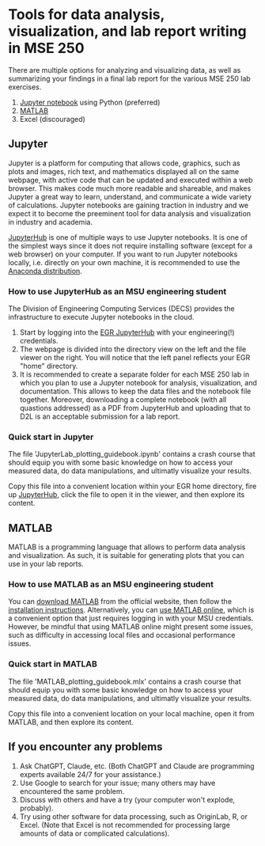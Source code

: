 # Tools for data analysis, visualization, and lab report writing in MSE 250

There are multiple options for analyzing and visualizing data, as well as summarizing your findings in a final lab report for the various MSE 250 lab exercises.
1. [Jupyter notebook](#Jupyter) using Python (preferred)
1. [MATLAB](#MATLAB)
1. Excel (discouraged)



## Jupyter

Jupyter is a platform for computing that allows code, graphics, such as plots and images, rich text, and mathematics displayed all on the same webpage, with active code that can be updated and executed within a web browser. This makes code much more readable and shareable, and makes Jupyter a great way to learn, understand, and communicate a wide variety of calculations. Jupyter notebooks are gaining traction in industry and we expect it to become the preeminent tool for data analysis and visualization in industry and academia.

[JupyterHub](https://jupyterhub.readthedocs.io/en/stable/) is one of multiple ways to use Jupyter notebooks. It is one of the simplest ways since it does not require installing software (except for a web browser) on your computer. If you want to run Jupyter notebooks locally, i.e. directly on your own machine, it is recommended to use the [Anaconda distribution](https://anaconda.org/anaconda/jupyter).

### How to use JupyterHub as an MSU engineering student

The Division of Engineering Computing Services (DECS) provides the infrastructure to execute Jupyter notebooks in the cloud.

1. Start by logging into the [EGR JupyterHub](https://jupyterhub.egr.msu.edu) with your engineering(!) credentials.
2. The webpage is divided into the directory view on the left and the file viewer on the right. You will notice that the left panel reflects your EGR "home" directory.
3. It is recommended to create a separate folder for each MSE 250 lab in which you plan to use a Jupyter notebook for analysis, visualization, and documentation. This allows to keep the data files and the notebook file together. Moreover, downloading a complete notebook (with all quastions addressed) as a PDF from JupyterHub and uploading that to D2L is an acceptable submission for a lab report.

### Quick start in Jupyter

The file 'JupyterLab_plotting_guidebook.ipynb' contains a crash course that should equip you with some basic knowledge on how to access your measured data, do data manipulations, and ultimatly visualize your results.

Copy this file into a convenient location within your EGR home directory, fire up [JupyterHub](https://jupyterhub.egr.msu.edu), click the file to open it in the viewer, and then explore its content.



## MATLAB

MATLAB is a programming language that allows to perform data analysis and visualization. As such, it is suitable for generating plots that you can use in your lab reports.

### How to use MATLAB as an MSU engineering student

You can [download MATLAB](https://www.mathworks.com/academia/tah-portal/michigan-state-university-1110432.html) from the official website, then follow the [installation instructions](https://www.mathworks.com/videos/how-to-install-matlab-1525083586145.html).
Alternatively, you can [use MATLAB online](https://matlab.mathworks.com/), which is a convenient option that just requires logging in with your MSU credentials.
However, be mindful that using MATLAB online might present some issues, such as difficulty in accessing local files and occasional performance issues.

### Quick start in MATLAB

The file 'MATLAB_plotting_guidebook.mlx' contains a crash course that should equip you with some basic knowledge on how to access your measured data, do data manipulations, and ultimatly visualize your results.

Copy this file into a convenient location on your local machine, open it from MATLAB, and then explore its content.



## If you encounter any problems

1. Ask ChatGPT, Claude, etc. (Both ChatGPT and Claude are programming experts available 24/7 for your assistance.)
1. Use Google to search for your issue; many others may have encountered the same problem.
1. Discuss with others and have a try (your computer won't explode, probably).
1. Try using other software for data processing, such as OriginLab, R, or Excel. (Note that Excel is not recommended for processing large amounts of data or complicated calculations).
